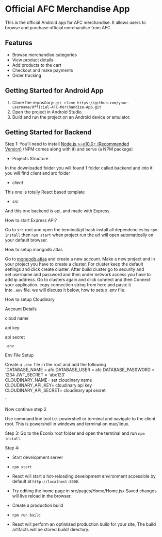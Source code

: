 # Official AFC Merchandise App

This is the official Android app for AFC merchandise. It allows users to browse and purchase official merchandise from AFC.

## Features
- Browse merchandise categories
- View product details
- Add products to the cart
- Checkout and make payments
- Order tracking

## Getting Started for Android App 
1. Clone the repository: `git clone https://github.com/your-username/Official-AFC-Merchandise-App.git`
2. Open the project in Android Studio.
3. Build and run the project on an Android device or emulator.

## Getting Started for Backend 

Step 1: You'll need to install [Node.js >=v10.0+ (Recommended Version)](https://nodejs.org/en/) (NPM comes along with it) and serve (a NPM package)

-   Projects Structure

In the downloaded folder you will found 1 folder called backend and into it you will find client and src folder

-   *client*

This one is totally React based template

-   *src*

And this one backend is api, and made with Express.

How to start Express API?

Go to `src` root and open the terminal/git bash install all dependencies by `npm install` then `npm start` when project run the url will open automatically on your default browser.

How to setup mongodb atlas

Go to [mongodb atlas](https://account.mongodb.com/account/login) and create a new account. Make a new project and in your project you have to create a cluster. For cluster keep the default settings and click create cluster. After build cluster go to security and set username and password and then under network access you have to add ip address. Go to clusters again and click connect and then Connect your application. copy connection string from here and paste it into `.env` file. we will discuss it below, how to setup .env file.

How to setup Cloudinary

Account Details

cloud name

api key

api secret

`.env`

Env File Setup

Create a `.env `file in the root and add the following\
`DATABASE_NAME = afc
DATABASE_USER = afc
DATABASE_PASSWORD = 1234
JWT_SECRET = 'abc123'\
CLOUDINARY_NAME= set cloudinary name\
CLOUDINARY_API_KEY= cloudinary api key\
CLOUDINARY_API_SECRET= cloudinary api secret

`

Now continue step 2

Use command line tool i.e. powershell or terminal and navigate to the client root. This is powershell in windows and terminal on mac/linux.

Step 3: Go to the Econix root folder and open the terminal and run `npm install`.

Step 4:

-   Start development server
-   `npm start`
-   React will start a hot-reloading development environment accessible by default at `http://localhost:3000`.
-   Try editing the home page in src/pages/Home/Home.jsx Saved changes will live reload in the browser.

-   Create a production build
-   `npm run build`
-   React will perform an optimized production build for your site, The build artifacts will be stored build/ directory. 
